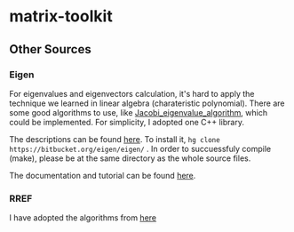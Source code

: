 # matrix-toolkit

## Other Sources

### Eigen
For eigenvalues and eigenvectors calculation, it's hard to apply the technique we learned in linear algebra (charateristic polynomial). There are some good algorithms to use, like [Jacobi_eigenvalue_algorithm](https://en.wikipedia.org/wiki/Jacobi_eigenvalue_algorithm), which could be implemented. For simplicity, I adopted one C++ library. 

The descriptions can be found [here](http://eigen.tuxfamily.org/index.php?title=Main_Page). To install it, 
`
hg clone https://bitbucket.org/eigen/eigen/
` . In order to succuessfuly compile (make), please be at the same directory as the whole source files. 

The documentation and tutorial can be found [here](http://eigen.tuxfamily.org/dox/index.html). 

### RREF
I have adopted the algorithms from [here](http://rosettacode.org/wiki/Reduced_row_echelon_form#C.2B.2B)
